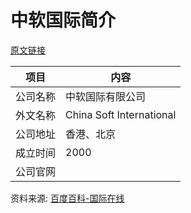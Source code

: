 # 中软国际简介

[原文链接](https://www.it-this-year.com/?s=%E4%B8%AD%E8%BD%AF%E5%9B%BD%E9%99%85)

|项目|内容|
|-----|-----|
|公司名称|中软国际有限公司|
|外文名称|China Soft International|
|公司地址|香港、北京|
|成立时间|2000|
|公司官网||

资料来源: 
[百度百科-国际在线](https://baike.baidu.com/item/%E4%B8%AD%E8%BD%AF%E5%9B%BD%E9%99%85%E6%9C%89%E9%99%90%E5%85%AC%E5%8F%B8?fromtitle=%E4%B8%AD%E8%BD%AF%E5%9B%BD%E9%99%85&fromid=7394393)